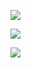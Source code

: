 ﻿![](Aspose.Words.080d7160-2885-4ef5-93bb-2a2824a5c6b3.001.jpeg)

![](Aspose.Words.080d7160-2885-4ef5-93bb-2a2824a5c6b3.002.jpeg)

![](Aspose.Words.080d7160-2885-4ef5-93bb-2a2824a5c6b3.003.jpeg)
